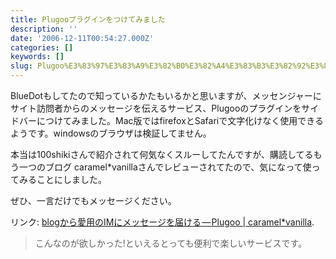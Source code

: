 ```yaml
---
title: Plugooプラグインをつけてみました
description: ''
date: '2006-12-11T00:54:27.000Z'
categories: []
keywords: []
slug: Plugoo%E3%83%97%E3%83%A9%E3%82%B0%E3%82%A4%E3%83%B3%E3%82%92%E3%81%A4%E3%81%91%E3%81%A6%E3%81%BF%E3%81%BE%E3%81%97%E3%81%9F
---
```

BlueDotもしてたので知っているかたもいるかと思いますが、メッセンジャーにサイト訪問者からのメッセージを伝えるサービス、Plugooのプラグインをサイドバーにつけてみました。Mac版ではfirefoxとSafariで文字化けなく使用できるようです。windowsのブラウザは検証してません。

本当は100shikiさんで紹介されて何気なくスルーしてたんですが、購読してるもう一つのブログ caramel\*vanillaさんでレビューされてたので、気になって使ってみることにしました。

ぜひ、一言だけでもメッセージください。

リンク: [blogから愛用のIMにメッセージを届ける — Plugoo | caramel\*vanilla](http://caramel-tea.com/2006/12/plugoo/ "blogから愛用のIMにメッセージを届ける - Plugoo | caramel*vanilla").

> こんなのが欲しかった!といえるとっても便利で楽しいサービスです。